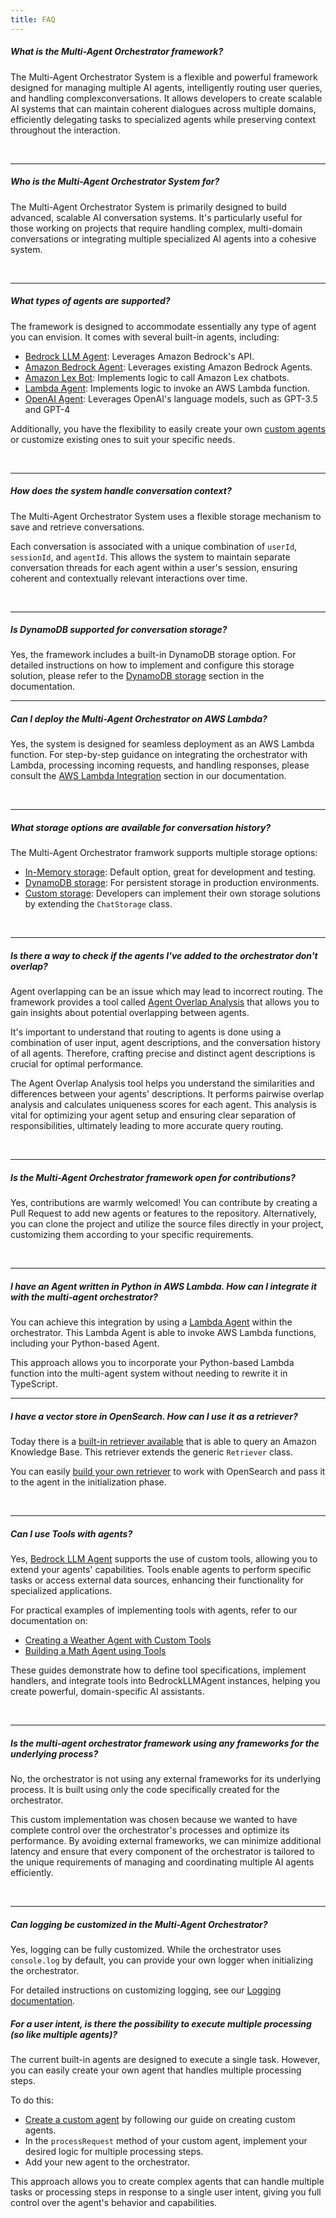 ```yaml
---
title: FAQ
---
```


##### What is the Multi-Agent Orchestrator framework?

The Multi-Agent Orchestrator System is a flexible and powerful framework designed for managing multiple AI agents, intelligently routing user queries, and handling complexconversations. It allows developers to create scalable AI systems that can maintain coherent dialogues across multiple domains, efficiently delegating tasks to specialized agents while preserving context throughout the interaction.

<br />

---

##### Who is the Multi-Agent Orchestrator System for?

The Multi-Agent Orchestrator System is primarily designed to build advanced, scalable AI conversation systems. It's particularly useful for those working on projects that require handling complex, multi-domain conversations or integrating multiple specialized AI agents into a cohesive system.

<br />

---

##### What types of agents are supported?

The framework is designed to accommodate essentially any type of agent you can envision. It comes with several built-in agents, including:
- [Bedrock LLM Agent](/agents/built-in/bedrock-llm-agent): Leverages Amazon Bedrock's API.
- [Amazon Bedrock Agent](/agents/built-in/amazon-bedrock-agent): Leverages existing Amazon Bedrock Agents.
- [Amazon Lex Bot](/agents/built-in/lex-bot-agent): Implements logic to call Amazon Lex chatbots.
- [Lambda Agent](/agents/built-in/lambda-agent): Implements logic to invoke an AWS Lambda function.
- [OpenAI Agent](/agents/built-in/openai-agent):  Leverages OpenAI's language models, such as GPT-3.5 and GPT-4

Additionally, you have the flexibility to easily create your own [custom agents](/agents/custom-agents) or customize existing ones to suit your specific needs.


<br />

---

##### How does the system handle conversation context?

The Multi-Agent Orchestrator System uses a flexible storage mechanism to save and retrieve conversations. 

Each conversation is associated with a unique combination of `userId`, `sessionId`, and `agentId`. This allows the system to maintain separate conversation threads for each agent within a user's session, ensuring coherent and contextually relevant interactions over time.

<br />

---

##### Is DynamoDB supported for conversation storage?

Yes, the framework includes a built-in DynamoDB storage option. For detailed instructions on how to implement and configure this storage solution, please refer to the [DynamoDB storage](/storage/dynamodb) section in the documentation.
<br />

---


##### Can I deploy the Multi-Agent Orchestrator on AWS Lambda?

Yes, the system is designed for seamless deployment as an AWS Lambda function. For step-by-step guidance on integrating the orchestrator with Lambda, processing incoming requests, and handling responses, please consult the [AWS Lambda Integration](/deployment/aws-lambda) section in our documentation.

<br />

---

##### What storage options are available for conversation history?

The Multi-Agent Orchestrator framwork supports multiple storage options:
- [In-Memory storage](/storage/in-memory): Default option, great for development and testing.
- [DynamoDB storage](/storage/dynamodb): For persistent storage in production environments.
- [Custom storage](/storage/custom): Developers can implement their own storage solutions by extending the `ChatStorage` class.

<br />

---

##### Is there a way to check if the agents I've added to the orchestrator don't overlap?

Agent overlapping can be an issue which may lead to incorrect routing. The framework provides a tool called [Agent Overlap Analysis](/advanced-features/agent-overlap) that allows you to gain insights about potential overlapping between agents.

It's important to understand that routing to agents is done using a combination of user input, agent descriptions, and the conversation history of all agents. Therefore, crafting precise and distinct agent descriptions is crucial for optimal performance.

The Agent Overlap Analysis tool helps you understand the similarities and differences between your agents' descriptions. It performs pairwise overlap analysis and calculates uniqueness scores for each agent. This analysis is vital for optimizing your agent setup and ensuring clear separation of responsibilities, ultimately leading to more accurate query routing.

<br />

---

##### Is the Multi-Agent Orchestrator framework open for contributions?

Yes, contributions are warmly welcomed! You can contribute by creating a Pull Request to add new agents or features to the repository. Alternatively, you can clone the project and utilize the source files directly in your project, customizing them according to your specific requirements.

<br />

---

##### I have an Agent written in Python in AWS Lambda. How can I integrate it with the multi-agent orchestrator?
You can achieve this integration by using a [Lambda Agent](/agents/built-in/lambda-agent) within the orchestrator. This Lambda Agent is able to invoke AWS Lambda functions, including your Python-based Agent.

This approach allows you to incorporate your Python-based Lambda function into the multi-agent system without needing to rewrite it in TypeScript.
<br />

---

##### I have a vector store in OpenSearch. How can I use it as a retriever?

Today there is a [built-in retriever available](/retrievers/built-in/bedrock-kb-retriever) that is able to query an Amazon Knowledge Base. This retriever extends the generic `Retriever` class. 

You can easily [build your own retriever](/retrievers/custom-retriever) to work with OpenSearch and pass it to the agent in the initialization phase.

<br />

---

##### Can I use Tools with agents?

Yes, [Bedrock LLM Agent](/agents/built-in/bedrock-llm-agent) supports the use of custom tools, allowing you to extend your agents' capabilities. Tools enable agents to perform specific tasks or access external data sources, enhancing their functionality for specialized applications.

For practical examples of implementing tools with agents, refer to our documentation on:

- [Creating a Weather Agent with Custom Tools](/advanced-features/weather-tool-use)
- [Building a Math Agent using Tools](/advanced-features/math-tool-use)

These guides demonstrate how to define tool specifications, implement handlers, and integrate tools into BedrockLLMAgent instances, helping you create powerful, domain-specific AI assistants.

<br />

---

##### Is the multi-agent orchestrator framework using any frameworks for the underlying process?

No, the orchestrator is not using any external frameworks for its underlying process. It is built using only the code specifically created for the orchestrator.

This custom implementation was chosen because we wanted to have complete control over the orchestrator's processes and optimize its performance. By avoiding external frameworks, we can minimize additional latency and ensure that every component of the orchestrator is tailored to the unique requirements of managing and coordinating multiple AI agents efficiently.

<br />

---


##### Can logging be customized in the Multi-Agent Orchestrator?

Yes, logging can be fully customized. While the orchestrator uses `console.log` by default, you can provide your own logger when initializing the orchestrator. 

For detailed instructions on customizing logging, see our [Logging documentation](/advanced-features/custom-logging).


##### For a user intent, is there the possibility to execute multiple processing (so like multiple agents)?

The current built-in agents are designed to execute a single task. However, you can easily create your own agent that handles multiple processing steps. 

To do this:

- [Create a custom agent](/agents/custom-agents) by following our guide on creating custom agents.
- In the `processRequest` method of your custom agent, implement your desired logic for multiple processing steps.
- Add your new agent to the orchestrator.

This approach allows you to create complex agents that can handle multiple tasks or processing steps in response to a single user intent, giving you full control over the agent's behavior and capabilities.